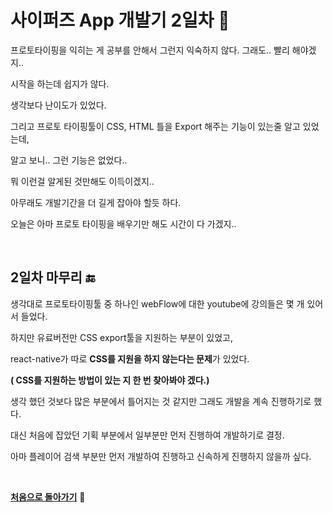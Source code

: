 # 사이퍼즈 App 개발기 2일차 :rocket:

프로토타이핑을 익히는 게 공부를 안해서 그런지 익숙하지 않다. 그래도.. 빨리 해야겠지..  

시작을 하는데 쉽지가 않다.  

생각보다 난이도가 있었다.  

그리고 프로토 타이핑툴이 CSS, HTML 틀을 Export 해주는 기능이 있는줄 알고 있었는데,  

알고 보니.. 그런 기능은 없었다..  

뭐 이런걸 알게된 것만해도 이득이겠지..  

아무래도 개발기간을 더 길게 잡아야 할듯 하다.  

오늘은 아마 프로토 타이핑을 배우기만 해도 시간이 다 가겠지..  

&nbsp;
&nbsp;

## 2일차 마무리 :end:  

생각대로 프로토타이핑툴 중 하나인 webFlow에 대한 youtube에 강의들은 몇 개 있어서 들었다.  

하지만 유료버전만 CSS export툴을 지원하는 부분이 있었고,  

react-native가 따로 **CSS를 지원을 하지 않는다는 문제**가 있었다.  

**( CSS를 지원하는 방법이 있는 지 한 번 찾아봐야 겠다.)**

생각 했던 것보다 많은 부분에서 틀어지는 것 같지만 그래도 개발을 계속 진행하기로 했다.  

대신 처음에 잡았던 기획 부분에서 일부분만 먼저 진행하여 개발하기로 결정.  

아마 플레이어 검색 부분만 먼저 개발하여 진행하고 신속하게 진행하지 않을까 싶다.

&nbsp;
&nbsp;
&nbsp;


[**처음으로 돌아가기**](../readme.md) &#x1F34E;